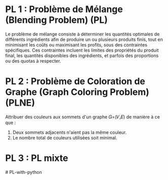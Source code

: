 # PL 1 : Problème de Mélange (Blending Problem) (PL)

Le problème de mélange consiste à déterminer les quantités optimales de différents ingrédients afin de produire un ou plusieurs produits finis, tout en minimisant les coûts ou maximisant les profits, sous des contraintes spécifiques. Ces contraintes incluent les limites des propriétés du produit final, les quantités disponibles des ingrédients, et parfois des proportions ou des quotas à respecter.

# PL 2 : Problème de Coloration de Graphe (Graph Coloring Problem) (PLNE)

Attribuer des couleurs aux sommets d'un graphe 𝐺=(𝑉,𝐸) de manière à ce que :
1. Deux sommets adjacents n'aient pas la même couleur.
2. Le nombre total de couleurs utilisées soit minimal.

# PL 3 : PL mixte
#   P L - w i t h - p y t h o n  
 